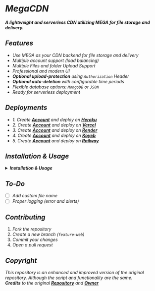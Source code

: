 # ***MegaCDN***

***A lightweight and serverless CDN utilizing MEGA for file storage and delivery.***

## ***Features***

- *Use MEGA as your CDN backend for file storage and delivery*
- *Multiple account support (load balancing)*
- *Multiple Files and folder Upload Support*
- *Professional and modern UI*
- ***Optional upload-protection** using `Authorization` Header*
- ***Optional auto-deletion** with configurable time periods*
- *Flexible database options: `MongoDB` or `JSON`*
- *Ready for serverless deployment*


## ***Deployments***

- *1. Create **[Account](https://signup.heroku.com)** and deploy on **[Heroku](https://heroku.com/deploy?template=https://github.com/maher-xubair/mega-cdn)***
- *2. Create **[Account](https://vercel.com/signup)** and deploy on **[Vercel](https://vercel.com/new/clone?repository-url=https%3A%2F%2Fgithub.com%2Fmaher-xubair%2Fmega-cdn&env=MEGA_ACCOUNT,PORT,TEMP,MAX_REQUESTS,RATE_LIMIT,AUTO_DELETE,DELETE_TIME,MONGODB_URI,AUTHORIZATION,AUTH_TOKEN,MAX_FILE_SIZE,MAX_FILES,CACHE_TTL&envDescription=Required%20env%20variables%3A%0A-%20MEGA_ACCOUNT%3A%20email%3Apass%3Bemail%3Apass%0A-%20PORT%3A%203000%0A%0AOptional%20env%20variables%3A%0A-%20TEMP%3A%20memory%20or%20file%0A-%20AUTO_DELETE%3A%20true%2Ffalse%0A-%20AUTH_TOKEN%3A%20Your%20Bearer%20Token%20(if%20AUTHORIZATION%3Dtrue)%0A-%20MAX_FILE_SIZE%3A%20In%20MB%0A-%20CACHE_TTL%3A%20In%20seconds)***
- *3. Create **[Account](https://dashboard.render.com/register)** and deploy on **[Render](https://render.com/deploy?repo=https://github.com/maher-xubair/mega-cdn)***
- *4. Create **[Account](https://app.koyeb.com/auth/signup)** and deploy on **[Koyeb](https://app.koyeb.com/deploy?type=git&repository=github.com/maher-xubair/mega-cdn&name=mega-cdn&builder=buildpack&env[MEGA_ACCOUNT]=email:pass;email:pass&env[PORT]=3000&env[TEMP]=memory&env[MAX_REQUESTS]=100&env[RATE_LIMIT]=1%20minute&env[AUTO_DELETE]=false&env[DELETE_TIME]=1440&env[MONGODB_URI]=null&env[AUTHORIZATION]=false&env[AUTH_TOKEN]=YOUR_BEARER_TOKEN&env[MAX_FILE_SIZE]=100&env[MAX_FILES]=10&env[CACHE_TTL]=3600)***
- *5. Create **[Account](https://railway.com)** and deploy on **[Railway](https://railway.com/new)***

## ***Installation & Usage***
<details>
    <summary><strong><em>Installation & Usage</em></strong></summary>

### ***Clone the Repository***

```sh
git clone https://github.com/maher-xubair/mega-cdn.git
cd mega-cdn
npm install
```

### ***Configuration***

*Modify `config.js` or use environment variables. Example `.env` file:*

```
PORT=3000                           # Port to run the app
MEGA_ACCOUNT=email:pass;email:pass  # Multiple accounts for load balancing
TEMP=memory                         # Upload storage option
AUTO_DELETE=true                    # Enable/disable auto-deletion
DELETE_TIME=1440                    # Minutes until deletion (default: 1 day)
MONGODB_URI=null                    # Optional MongoDB connection string
AUTHORIZATION=true                  # Enable/disable secure uploading
AUTH_TOKEN=YOUR_BEARER_TOKEN        # Bearer token for authentication
MAX_FILES=10                        # Maximum files per upload
MAX_FILE_SIZE=50                    # Maximum file size in MB
CACHE_TTL=3600                      # Cache duration in seconds
MAX_REQUESTS=100                    # Max upload requests in specific time
RATE_LIMIT=1 minute                 # 100 req per minute
```
*Note: If you change `AUTH_TOKEN` then update it in public/script.js at line `189`*

### ***Starting the Server***

```sh
npm start          # Start using PM2
npm stop           # Stop the service
npm restart        # Restart the service
```

## ***File Upload API***

### ***Upload Modes***

- ***Single Mode**: Standard upload to any available account*
- ***Dual Mode**: Specify which MEGA account to use*

### ***API Parameters***

| ***Parameter*** | ***Description*** |
|-----------|-------------|
| *`file`*    | *File(s) to upload* |
| *`mode`*    | *`single` (default) or `dual`* |
| *`email`*   | *Target account email (required for `dual` mode)* |

### ***Example Response***

```json
{
  "success": true,
  "files": [
    {
      "url": "https://your_domain.com/media/your_file",
      "name": "your_file.png",
      "size": 51470,
      "formattedSize": "50.26 KB",
      "expires": "86400 sec",
      "formattedExpires": "1 day"
    }
  ]
}
```

## ***Usage Examples***

<details>
  <summary> <strong><em>cURL Examples</em></strong> </summary>

```sh
# Single file without authorization
curl -X POST -F "file=@image.jpg" -F "mode=single" http://yourdomain.com/upload

# Multiple files with authorization
curl -X POST -H "Authorization: Bearer YOUR_TOKEN" \
  -F "file=@image1.jpg" -F "file=@image2.jpg" \
  -F "mode=single" http://yourdomain.com/upload

# Dual mode with email specification
curl -X POST -F "file=@image.jpg" -F "mode=dual" \
  -F "email=user@example.com" http://yourdomain.com/upload
```
</details>

<details>
  <summary> <strong> <em>Node.js Examples</em> </strong> </summary>

```js
// Single file upload
const form = new FormData();
form.append("file", fs.createReadStream("image.jpg"));
form.append("mode", "single");

const response = await axios.post("http://yourdomain.com/upload", form, {
  headers: form.getHeaders()
});

// Multiple files with authentication
const form = new FormData();
form.append("file", fs.createReadStream("image1.jpg"));
form.append("file", fs.createReadStream("image2.png"));
form.append("mode", "dual");
form.append("email", "your@mega-account.com");

const headers = {
  ...form.getHeaders(),
  Authorization: "Bearer YOUR_BEARER_TOKEN"
};

const response = await axios.post("http://yourdomain.com/upload", form, { headers });
```
</details>

</details>


## ***To-Do***

- [ ] *Add custom file name*
- [ ] *Proper logging (error and alerts)*

## ***Contributing***

1. *Fork the repository*
2. *Create a new branch (`feature-web`)*
3. *Commit your changes*
4. *Open a pull request*

## ***Copyright***
*This repository is an enhanced and improved version of the original repository. Although the script and functionality are the same.* <br>
***Credits** to the original **[Repository](https://github.com/IRON-M4N/MegaCDN)** and **[Owner](https://github.com/IRON-M4N)***
